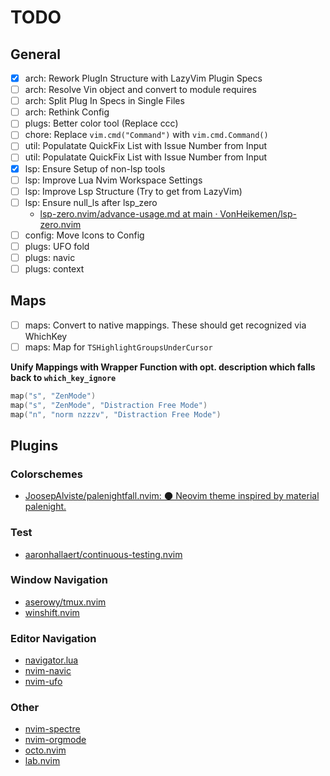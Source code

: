 # TODO

## General

- [x] arch: Rework PlugIn Structure with LazyVim Plugin Specs
- [ ] arch: Resolve Vin object and convert to module requires
- [ ] arch: Split Plug In Specs in Single Files
- [ ] arch: Rethink Config
- [ ] plugs: Better color tool (Replace ccc)
- [ ] chore: Replace `vim.cmd("Command")` with `vim.cmd.Command()`
- [ ] util: Populatate QuickFix List with Issue Number from Input
- [ ] util: Populatate QuickFix List with Issue Number from Input
- [x] lsp: Ensure Setup of non-lsp tools
- [ ] lsp: Improve Lua Nvim Workspace Settings
- [ ] lsp: Improve Lsp Structure (Try to get from LazyVim)
- [ ] lsp: Ensure null_ls after lsp_zero
  - [lsp-zero.nvim/advance-usage.md at main · VonHeikemen/lsp-zero.nvim](https://github.com/VonHeikemen/lsp-zero.nvim/blob/main/advance-usage.md#intergrate-with-null-ls)
- [ ] config: Move Icons to Config
- [ ] plugs: UFO fold
- [ ] plugs: navic
- [ ] plugs: context

## Maps

- [ ] maps: Convert to native mappings. These should get recognized via WhichKey
- [ ] maps: Map for `TSHighlightGroupsUnderCursor`

**Unify Mappings with Wrapper Function with opt. description which falls back to `which_key_ignore`**

```lua
map("s", "ZenMode")
map("s", "ZenMode", "Distraction Free Mode")
map("n", "norm nzzzv", "Distraction Free Mode")
```

## Plugins

### Colorschemes

- [JoosepAlviste/palenightfall.nvim: 🌑 Neovim theme inspired by material palenight.](https://github.com/JoosepAlviste/palenightfall.nvim)

### Test

- [aaronhallaert/continuous-testing.nvim](https://github.com/aaronhallaert/continuous-testing.nvim)

### Window Navigation

- [aserowy/tmux.nvim](https://github.com/aserowy/tmux.nvim)
- [winshift.nvim](https://github.com/sindrets/winshift.nvim)

### Editor Navigation

- [navigator.lua](https://github.com/ray-x/navigator.lua)
- [nvim-navic](https://github.com/SmiteshP/nvim-navic)
- [nvim-ufo](https://github.com/kevinhwang91/nvim-ufo)

### Other

- [nvim-spectre](https://github.com/nvim-pack/nvim-spectre)
- [nvim-orgmode](https://github.com/nvim-orgmode/orgmode)
- [octo.nvim](https://github.com/pwntester/octo.nvim)
- [lab.nvim](https://github.com/0x100101/lab.nvim)
